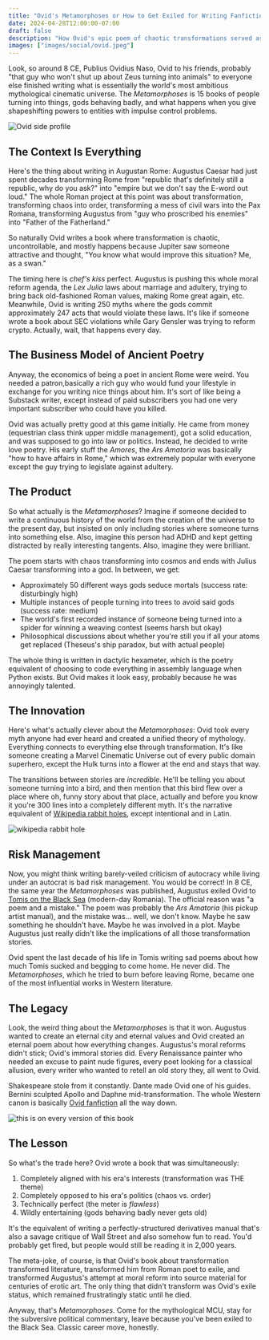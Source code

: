 ```yaml
---
title: "Ovid's Metamorphoses or How to Get Exiled for Writing Fanfiction"
date: 2024-04-28T12:00:00-07:00
draft: false
description: "How Ovid's epic poem of chaotic transformations served as a brilliant critique of Augustan Rome and got him exiled for writing the world's most influential fanfiction."
images: ["images/social/ovid.jpeg"]
---
```


Look, so around 8 CE, Publius Ovidius Naso, Ovid to his friends, probably "that guy who won't shut up about Zeus turning into animals" to everyone else finished writing what is essentially the world's most ambitious mythological cinematic universe. The _Metamorphoses_ is 15 books of people turning into things, gods behaving badly, and what happens when you give shapeshifting powers to entities with impulse control problems.

![](/images/ovid.webp "Ovid side profile")

## The Context Is Everything

Here's the thing about writing in Augustan Rome: Augustus Caesar had just spent decades transforming Rome from "republic that's definitely still a republic, why do you ask?" into "empire but we don't say the E-word out loud." The whole Roman project at this point was about transformation, transforming chaos into order, transforming a mess of civil wars into the Pax Romana, transforming Augustus from "guy who proscribed his enemies" into "Father of the Fatherland."

So naturally Ovid writes a book where transformation is chaotic, uncontrollable, and mostly happens because Jupiter saw someone attractive and thought, "You know what would improve this situation? Me, as a swan."

The timing here is _chef's kiss_ perfect. Augustus is pushing this whole moral reform agenda, the _Lex Julia_ laws about marriage and adultery, trying to bring back old-fashioned Roman values, making Rome great again, etc. Meanwhile, Ovid is writing 250 myths where the gods commit approximately 247 acts that would violate these laws. It's like if someone wrote a book about SEC violations while Gary Gensler was trying to reform crypto. Actually, wait, that happens every day.

## The Business Model of Ancient Poetry

Anyway, the economics of being a poet in ancient Rome were weird. You needed a patron,basically a rich guy who would fund your lifestyle in exchange for you writing nice things about him. It's sort of like being a Substack writer, except instead of paid subscribers you had one very important subscriber who could have you killed.

Ovid was actually pretty good at this game initially. He came from money (equestrian class think upper middle management), got a solid education, and was supposed to go into law or politics. Instead, he decided to write love poetry. His early stuff the _Amores_, the _Ars Amatoria_ was basically "how to have affairs in Rome," which was extremely popular with everyone except the guy trying to legislate against adultery.

## The Product

So what actually is the _Metamorphoses_? Imagine if someone decided to write a continuous history of the world from the creation of the universe to the present day, but insisted on only including stories where someone turns into something else. Also, imagine this person had ADHD and kept getting distracted by really interesting tangents. Also, imagine they were brilliant.

The poem starts with chaos transforming into cosmos and ends with Julius Caesar transforming into a god. In between, we get:

- Approximately 50 different ways gods seduce mortals (success rate: disturbingly high)
- Multiple instances of people turning into trees to avoid said gods (success rate: medium)
- The world's first recorded instance of someone being turned into a spider for winning a weaving contest (seems harsh but okay)
- Philosophical discussions about whether you're still you if all your atoms get replaced (Theseus's ship paradox, but with actual people)

The whole thing is written in dactylic hexameter, which is the poetry equivalent of choosing to code everything in assembly language when Python exists. But Ovid makes it look easy, probably because he was annoyingly talented.

## The Innovation

Here's what's actually clever about the _Metamorphoses_: Ovid took every myth anyone had ever heard and created a unified theory of mythology. Everything connects to everything else through transformation. It's like someone creating a Marvel Cinematic Universe out of every public domain superhero, except the Hulk turns into a flower at the end and stays that way.

The transitions between stories are _incredible_. He'll be telling you about someone turning into a bird, and then mention that this bird flew over a place where oh, funny story about that place, actually and before you know it you're 300 lines into a completely different myth. It's the narrative equivalent of [Wikipedia rabbit holes](https://xkcd.com/214/), except intentional and in Latin.

![](/images/1200px-Wikipedia_Rabbit_Hole.webp "wikipedia rabbit hole")

## Risk Management

Now, you might think writing barely-veiled criticism of autocracy while living under an autocrat is bad risk management. You would be correct! In 8 CE, the same year the _Metamorphoses_ was published, Augustus exiled Ovid to [Tomis on the Black Sea](https://maps.app.goo.gl/AxKQiWEW23BxHGVr9) (modern-day Romania). The official reason was "a poem and a mistake." The poem was probably the _Ars Amatoria_ (his pickup artist manual), and the mistake was... well, we don't know. Maybe he saw something he shouldn't have. Maybe he was involved in a plot. Maybe Augustus just really didn't like the implications of all those transformation stories.

Ovid spent the last decade of his life in Tomis writing sad poems about how much Tomis sucked and begging to come home. He never did. The _Metamorphoses_, which he tried to burn before leaving Rome, became one of the most influential works in Western literature.

## The Legacy

Look, the weird thing about the _Metamorphoses_ is that it won. Augustus wanted to create an eternal city and eternal values and Ovid created an eternal poem about how everything changes. Augustus's moral reforms didn't stick; Ovid's immoral stories did. Every Renaissance painter who needed an excuse to paint nude figures, every poet looking for a classical allusion, every writer who wanted to retell an old story they, all went to Ovid.

Shakespeare stole from it constantly. Dante made Ovid one of his guides. Bernini sculpted Apollo and Daphne mid-transformation. The whole Western canon is basically [Ovid fanfiction](https://tvtropes.org/pmwiki/pmwiki.php/Main/AllMythsAreTrue) all the way down.

![](/images/appollo-daphne-resized.webp "this is on every version of this book")

## The Lesson

So what's the trade here? Ovid wrote a book that was simultaneously:

1. Completely aligned with his era's interests (transformation was THE theme)
2. Completely opposed to his era's politics (chaos vs. order)
3. Technically perfect (the meter is _flawless_)
4. Wildly entertaining (gods behaving badly never gets old)

It's the equivalent of writing a perfectly-structured derivatives manual that's also a savage critique of Wall Street and also somehow fun to read. You'd probably get fired, but people would still be reading it in 2,000 years.

The meta-joke, of course, is that Ovid's book about transformation transformed literature, transformed him from Roman poet to exile, and transformed Augustus's attempt at moral reform into source material for centuries of erotic art. The only thing that didn't transform was Ovid's exile status, which remained frustratingly static until he died.

Anyway, that's _Metamorphoses_. Come for the mythological MCU, stay for the subversive political commentary, leave because you've been exiled to the Black Sea. Classic career move, honestly.
